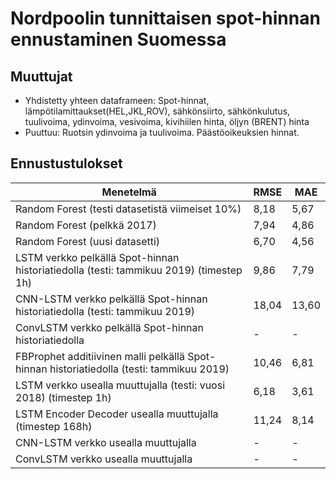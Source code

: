 # Nordpoolin tunnittaisen spot-hinnan ennustaminen Suomessa

## Muuttujat

* Yhdistetty yhteen dataframeen: Spot-hinnat, lämpötilamittaukset(HEL,JKL,ROV), sähkönsiirto, sähkönkulutus, tuulivoima, ydinvoima, vesivoima, kivihiilen hinta, öljyn (BRENT) hinta
* Puuttuu: Ruotsin ydinvoima ja tuulivoima. Päästöoikeuksien hinnat.

## Ennustustulokset

| Menetelmä | RMSE | MAE |
| --- | --- | --- |
| Random Forest (testi datasetistä viimeiset 10%) | 8,18 | 5,67 |
| Random Forest (pelkkä 2017) | 7,94 | 4,86 |
| Random Forest (uusi datasetti) | 6,70 | 4,56 |
| LSTM verkko pelkällä Spot-hinnan historiatiedolla (testi: tammikuu 2019) (timestep 1h) | 9,86 | 7,79 |
| CNN-LSTM verkko pelkällä Spot-hinnan historiatiedolla (testi: tammikuu 2019) | 18,04 | 13,60 |
| ConvLSTM verkko pelkällä Spot-hinnan historiatiedolla | - | - |
| FBProphet additiivinen malli pelkällä Spot-hinnan historiatiedolla (testi: tammikuu 2019) | 10,46 | 6,81 |   
| LSTM verkko usealla muuttujalla (testi: vuosi 2018) (timestep 1h) | 6,18 | 3,61 |
| LSTM Encoder Decoder usealla muuttujalla (timestep 168h) | 11,24 | 8,14 |
| CNN-LSTM verkko usealla muuttujalla | - | - |
| ConvLSTM verkko usealla muuttujalla | - | - |
